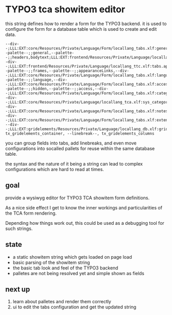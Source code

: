 TYPO3 tca showitem editor
=========================

this string defines how to render a form for the TYPO3 backend.
it is used to configure the form for a database table which is used
to create and edit data.

```
--div--;LLL:EXT:core/Resources/Private/Language/Form/locallang_tabs.xlf:general,--palette--;;general,--palette--;;headers,bodytext;LLL:EXT:frontend/Resources/Private/Language/locallang_ttc.xlf:bodytext_formlabel,--div--;LLL:EXT:frontend/Resources/Private/Language/locallang_ttc.xlf:tabs.appearance,--palette--;;frames,--palette--;;appearanceLinks,--div--;LLL:EXT:core/Resources/Private/Language/Form/locallang_tabs.xlf:language,--palette--;;language,--div--;LLL:EXT:core/Resources/Private/Language/Form/locallang_tabs.xlf:access,--palette--;;hidden,--palette--;;access,--div--;LLL:EXT:core/Resources/Private/Language/Form/locallang_tabs.xlf:categories,--div--;LLL:EXT:core/Resources/Private/Language/locallang_tca.xlf:sys_category.tabs.category,categories,--div--;LLL:EXT:core/Resources/Private/Language/Form/locallang_tabs.xlf:notes,rowDescription,--div--;LLL:EXT:core/Resources/Private/Language/Form/locallang_tabs.xlf:extended, --div--;LLL:EXT:gridelements/Resources/Private/Language/locallang_db.xlf:gridElements, tx_gridelements_container, --linebreak--, tx_gridelements_columns
```

you can group fields into tabs, add linebreaks, and even move
configurations into socalled pallets for reuse within the same
database table.

the syntax and the nature of it being a string can lead to complex
configurations which are hard to read at times.

goal
----

provide a wysiwyg editor for TYPO3 TCA showitem form definitions.

As a nice side effect I get to know the inner workings and
particularities of the TCA form rendering.

Depending how things work out, this could be used as a debugging tool
for such strings.

state
-----

* a static showitem string which gets loaded on page load
* basic parsing of the showitem string
* the basic tab look and feel of the TYPO3 backend
* palletes are not being resolved yet and simple shown as fields

next up
-------

1. learn about palletes and render them correctly
2. ui to edit the tabs configuration and get the updated string
